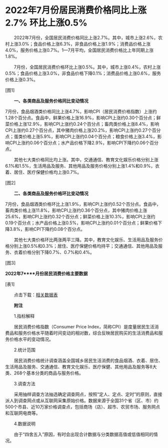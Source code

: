 # 2022年7月份居民消费价格同比上涨2.7% 环比上涨0.5%

　　2022年7月份，全国居民消费价格同比上涨2.7%。其中，城市上涨2.6%，农村上涨3.0%；食品价格上涨6.3%，非食品价格上涨1.9%；消费品价格上涨4.0%，服务价格上涨0.7%。1­­—7月平均，全国居民消费价格比上年同期上涨1.8%。

　　7月份，全国居民消费价格环比上涨0.5%。其中，城市上涨0.4%，农村上涨0.5%；食品价格上涨3.0%，非食品价格下降0.1%；消费品价格上涨0.6%，服务价格上涨0.3%。

\[图1\]

　　**一、各类商品及服务价格同比变动情况**

7月份，食品烟酒类价格同比上涨4.7%，影响CPI（居民消费价格指数）上涨约1.28个百分点。食品中，鲜果价格上涨16.9%，影响CPI上涨约0.30个百分点；鲜菜价格上涨12.9%，影响CPI上涨约0.24个百分点；畜肉类价格上涨8.4%，影响CPI上涨约0.27个百分点，其中猪肉价格上涨20.2%，影响CPI上涨约0.27个百分点；蛋类价格上涨5.9%，影响CPI上涨约0.04个百分点；粮食价格上涨3.4%，影响CPI上涨约0.06个百分点；水产品价格下降2.9%，影响CPI下降约0.06个百分点。

　　其他七大类价格同比均上涨。其中，交通通信、教育文化娱乐价格分别上涨6.1%和1.5%，生活用品及服务、其他用品及服务价格分别上涨1.4%和0.9%，衣着、居住、医疗保健价格均上涨0.7%。

\[图2\]

　　**二、各类商品及服务价格环比变动情况**

7月份，食品烟酒类价格环比上涨1.9%，影响CPI上涨约0.52个百分点。食品中，畜肉类价格上涨11.8%，影响CPI上涨约0.36个百分点，其中猪肉价格上涨25.6%，影响CPI上涨约0.32个百分点；鲜菜价格上涨10.3%，影响CPI上涨约0.19个百分点；水产品价格上涨0.5%，影响CPI上涨约0.01个百分点；鲜果价格下降3.8%，影响CPI下降约0.08个百分点。

　　其他七大类价格环比两涨两平三降。其中，教育文化娱乐、生活用品及服务价格分别上涨0.5%和0.3%；居住、医疗保健价格均持平；交通通信、其他用品及服务、衣着价格分别下降0.7%、0.7%和0.4%。

\[图3\]

**2022****年****7****月份居民消费价格主要数据**

\[表1\]

　　点击下载：[相关数据表](http://www.stats.gov.cn/sj/zxfb/202302/W020230203609422352300.xlsx)

　　**附注**

　　1.指标解释

　　居民消费价格指数（Consumer Price Index，简称CPI）是度量居民生活消费品和服务价格水平随着时间变动的相对数，综合反映居民购买的生活消费品和服务价格水平的变动情况。

　　2.统计范围

　　居民消费价格统计调查涵盖全国城乡居民生活消费的食品烟酒、衣着、居住、生活用品及服务、交通通信、教育文化娱乐、医疗保健、其他用品及服务等8大类、268个基本分类的商品与服务价格。

　　3.调查方法

　　采用抽样调查方法抽选确定调查网点，按照“定人、定点、定时”的原则，直接派人到调查网点或从互联网采集原始价格。数据来源于全国31个省（区、市）约500个市县、近10万家价格调查点，包括商场（店）、超市、农贸市场、服务网点和互联网电商等。

　　4.数据说明

　　由于“四舍五入”原因，有时会出现合计数据与分类数据高值或低值相同的情况。